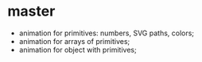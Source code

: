 # master

- animation for primitives: numbers, SVG paths, colors;
- animation for arrays of primitives;
- animation for object with primitives;

